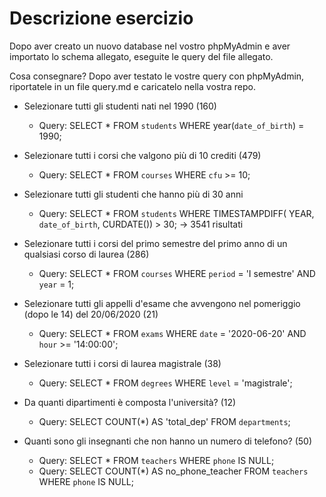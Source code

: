 # Descrizione esercizio

Dopo aver creato un nuovo database nel vostro phpMyAdmin e aver importato lo schema allegato, eseguite le query del file allegato.

Cosa consegnare?
Dopo aver testato le vostre query con phpMyAdmin, riportatele in un file query.md e caricatelo nella vostra repo.

- Selezionare tutti gli studenti nati nel 1990 (160)
    - Query: SELECT * FROM `students` WHERE year(`date_of_birth`) = 1990;

- Selezionare tutti i corsi che valgono più di 10 crediti (479)
    - Query: SELECT * FROM `courses` WHERE `cfu` >= 10;

- Selezionare tutti gli studenti che hanno più di 30 anni
    - Query: SELECT * FROM `students` WHERE TIMESTAMPDIFF( YEAR, `date_of_birth`, CURDATE()) > 30; -> 3541 risultati 

- Selezionare tutti i corsi del primo semestre del primo anno di un qualsiasi corso di laurea (286)
    - Query: SELECT * FROM `courses` WHERE `period` = 'I semestre' AND `year` = 1;

- Selezionare tutti gli appelli d'esame che avvengono nel pomeriggio (dopo le 14) del 20/06/2020 (21)
    - Query: SELECT * FROM `exams` WHERE `date` = '2020-06-20' AND `hour` >= '14:00:00';

- Selezionare tutti i corsi di laurea magistrale (38)
    - Query: SELECT * FROM `degrees` WHERE `level` = 'magistrale';

- Da quanti dipartimenti è composta l'università? (12)
    - Query: SELECT COUNT(*) AS 'total_dep' FROM `departments`;

- Quanti sono gli insegnanti che non hanno un numero di telefono? (50)
    <!-- query che restituisce i nomi degli insegnanti senza numero -->
    - Query: SELECT * FROM `teachers` WHERE `phone` IS NULL; 
    <!-- query che restituisce il numero totale degli insegnanti senza numero -->
    - Query: SELECT COUNT(*) AS no_phone_teacher FROM `teachers` WHERE `phone` IS NULL;